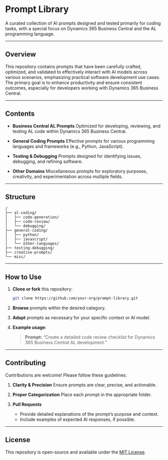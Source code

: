 # Prompt Library

A curated collection of AI prompts designed and tested primarily for coding tasks, with a special focus on Dynamics 365 Business Central and the AL programming language.

---

## Overview

This repository contains prompts that have been carefully crafted, optimized, and validated to effectively interact with AI models across various scenarios, emphasizing practical software development use cases. The primary goal is to enhance productivity and ensure consistent outcomes, especially for developers working with Dynamics 365 Business Central.

---

## Contents

* **Business Central AL Prompts**
  Optimized for developing, reviewing, and testing AL code within Dynamics 365 Business Central.

* **General Coding Prompts**
  Effective prompts for various programming languages and frameworks (e.g., Python, JavaScript).

* **Testing & Debugging**
  Prompts designed for identifying issues, debugging, and refining software.

* **Other Domains**
  Miscellaneous prompts for exploratory purposes, creativity, and experimentation across multiple fields.

---

## Structure

```
/
├── al-coding/
│   ├── code-generation/
│   ├── code-review/
│   └── debugging/
├── general-coding/
│   ├── python/
│   ├── javascript/
│   └── other-languages/
├── testing-debugging/
├── creative-prompts/
└── misc/
```

---

## How to Use

1. **Clone or fork** this repository:

   ```bash
   git clone https://github.com/your-org/prompt-library.git
   ```

2. **Browse** prompts within the desired category.

3. **Adapt** prompts as necessary for your specific context or AI model.

4. **Example usage**:

   > **Prompt:**
   > “Create a detailed code review checklist for Dynamics 365 Business Central AL development.”

---

## Contributing

Contributions are welcome! Please follow these guidelines:

1. **Clarity & Precision**
   Ensure prompts are clear, precise, and actionable.

2. **Proper Categorization**
   Place each prompt in the appropriate folder.

3. **Pull Requests**

   * Provide detailed explanations of the prompt’s purpose and context.
   * Include examples of expected AI responses, if possible.

---

## License

This repository is open-source and available under the [MIT License](LICENSE).
